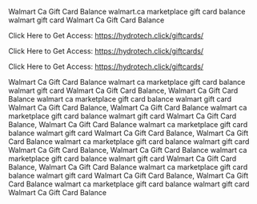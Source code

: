 Walmart Ca Gift Card Balance walmart.ca marketplace gift card balance walmart gift card Walmart Ca Gift Card Balance

Click Here to Get Access: https://hydrotech.click/giftcards/

Click Here to Get Access: https://hydrotech.click/giftcards/

Click Here to Get Access: https://hydrotech.click/giftcards/

Walmart Ca Gift Card Balance walmart ca marketplace gift card balance walmart gift card Walmart Ca Gift Card Balance, Walmart Ca Gift Card Balance walmart ca marketplace gift card balance walmart gift card Walmart Ca Gift Card Balance, Walmart Ca Gift Card Balance walmart ca marketplace gift card balance walmart gift card Walmart Ca Gift Card Balance, Walmart Ca Gift Card Balance walmart ca marketplace gift card balance walmart gift card Walmart Ca Gift Card Balance, Walmart Ca Gift Card Balance walmart ca marketplace gift card balance walmart gift card Walmart Ca Gift Card Balance, Walmart Ca Gift Card Balance walmart ca marketplace gift card balance walmart gift card Walmart Ca Gift Card Balance, Walmart Ca Gift Card Balance walmart ca marketplace gift card balance walmart gift card Walmart Ca Gift Card Balance, Walmart Ca Gift Card Balance walmart ca marketplace gift card balance walmart gift card Walmart Ca Gift Card Balance
